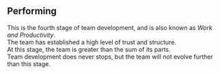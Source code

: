 ## Performing
This is the fourth stage of team development, and is also known as *Work and Productivity*.  
The team has established a high level of trust and structure.  
At this stage, the team is greater than the sum of its parts.  
Team development does never stops, but the team will not evolve further than this stage.  